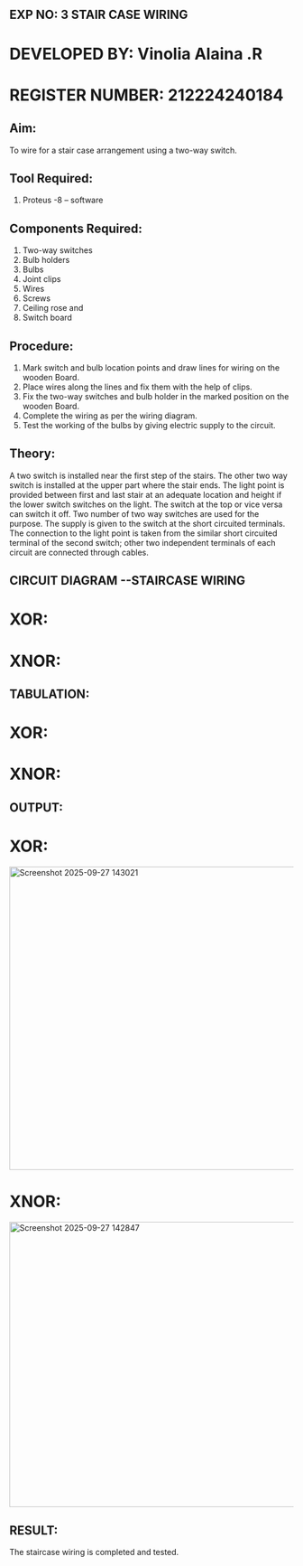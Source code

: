 ## EXP NO: 3 STAIR CASE WIRING

# DEVELOPED BY: Vinolia Alaina .R
# REGISTER NUMBER: 212224240184

## Aim:
To wire for a stair case arrangement using a two-way switch.

## Tool Required:
1.  Proteus -8 – software 

## Components Required:

1.	Two-way switches
2.	Bulb holders
3.  Bulbs
4.	Joint clips
5.	Wires
6.  Screws
7.	Ceiling rose and
8.  Switch board	


## Procedure:
1.	Mark switch and bulb location points and draw lines for wiring on the wooden Board.
2.	Place wires along the lines and fix them with the help of clips.
3.	Fix the two-way switches and bulb holder in the marked position on the wooden Board.
4.	Complete the wiring as per the wiring diagram.
5.	Test the working of the bulbs by giving electric supply to the circuit.


## Theory:
A two switch is installed near the first step of the stairs. The other two way switch is installed at the upper part where the stair ends. The light point is provided between first and last stair at an adequate location and height if the lower switch switches on the light. The switch at the top or vice versa can switch it off. Two number of two way switches are used for the purpose. The supply is given to the switch at the short circuited terminals. The connection to the light point is taken from the similar short circuited terminal of the second switch; other two independent terminals of each circuit are connected through cables.

## CIRCUIT DIAGRAM --STAIRCASE WIRING

# XOR:

# XNOR:

## TABULATION:

# XOR:

# XNOR:

## OUTPUT:

# XOR:
<img width="662" height="537" alt="Screenshot 2025-09-27 143021" src="https://github.com/user-attachments/assets/192403b0-7129-4ba1-93fe-f6121ef92564" />

# XNOR:
<img width="728" height="505" alt="Screenshot 2025-09-27 142847" src="https://github.com/user-attachments/assets/d17a3065-3eb7-4099-91b9-be802ec1259d" />

## RESULT:
The staircase wiring is completed and tested.
